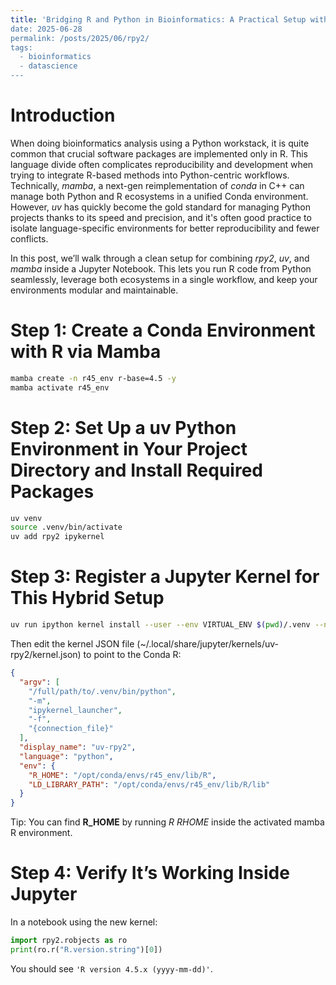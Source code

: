 ```yaml
---
title: 'Bridging R and Python in Bioinformatics: A Practical Setup with rpy2, uv, and mamba in Jupyter Notebooks
date: 2025-06-28
permalink: /posts/2025/06/rpy2/
tags:
  - bioinformatics
  - datascience
---
```


# Introduction
When doing bioinformatics analysis using a Python workstack, it is quite common that crucial software packages are implemented only in R. This language divide often complicates reproducibility and development when trying to integrate R-based methods into Python-centric workflows. Technically, *mamba*, a next-gen reimplementation of *conda* in C++ can manage both Python and R ecosystems in a unified Conda environment. However, *uv* has quickly become the gold standard for managing Python projects thanks to its speed and precision, and it's often good practice to isolate language-specific environments for better reproducibility and fewer conflicts.

In this post, we’ll walk through a clean setup for combining *rpy2*, *uv*, and *mamba* inside a Jupyter Notebook. This lets you run R code from Python seamlessly, leverage both ecosystems in a single workflow, and keep your environments modular and maintainable.

# Step 1: Create a Conda Environment with R via Mamba
```bash
mamba create -n r45_env r-base=4.5 -y
mamba activate r45_env

```

# Step 2: Set Up a uv Python Environment in Your Project Directory and Install Required Packages
```bash
uv venv
source .venv/bin/activate
uv add rpy2 ipykernel
```

# Step 3: Register a Jupyter Kernel for This Hybrid Setup
```bash
uv run ipython kernel install --user --env VIRTUAL_ENV $(pwd)/.venv --name=uv-rpy2
```
Then edit the kernel JSON file (~/.local/share/jupyter/kernels/uv-rpy2/kernel.json) to point to the Conda R:
```json
{
  "argv": [
    "/full/path/to/.venv/bin/python",
    "-m",
    "ipykernel_launcher",
    "-f",
    "{connection_file}"
  ],
  "display_name": "uv-rpy2",
  "language": "python",
  "env": {
    "R_HOME": "/opt/conda/envs/r45_env/lib/R",
    "LD_LIBRARY_PATH": "/opt/conda/envs/r45_env/lib/R/lib"
  }
}
```
Tip: You can find **R_HOME** by running *R RHOME* inside the activated mamba R environment.

# Step 4: Verify It’s Working Inside Jupyter
In a notebook using the new kernel:
```python
import rpy2.robjects as ro
print(ro.r("R.version.string")[0])
```
You should see `'R version 4.5.x (yyyy-mm-dd)'`. 

